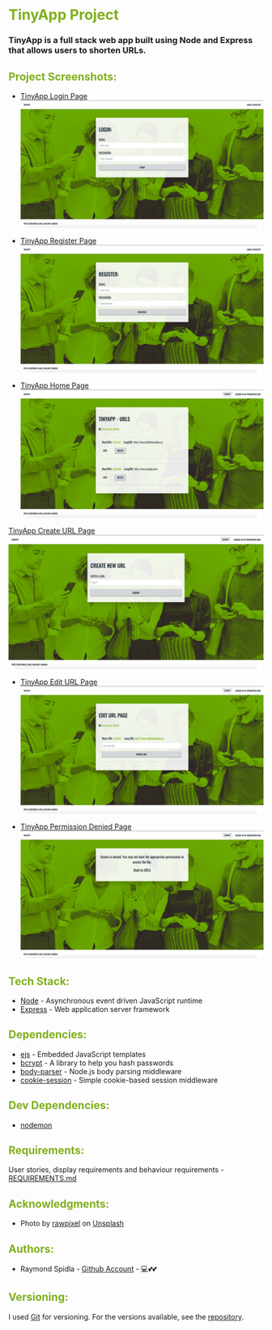 # <span style="color:#7FAF1B">TinyApp Project</span>

### TinyApp is a full stack web app built using Node and Express that allows users to shorten URLs.

## <span style="color:#7FAF1B">Project Screenshots:</span>


* [TinyApp Login Page](https://github.com/RSpidla/tinyApp_2019/blob/master/docs/TinyApp-Login_Page.jpg?raw=true)
![TinyApp Login Page](https://github.com/RSpidla/tinyApp_2019/blob/master/docs/TinyApp-Login_Page.jpg?raw=true)


* [TinyApp Register Page](https://github.com/RSpidla/tinyApp_2019/blob/master/docs/TinyApp-Register_Page.jpg?raw=true)
![TinyApp Register Page](https://github.com/RSpidla/tinyApp_2019/blob/master/docs/TinyApp-Register_Page.jpg?raw=true)


* [TinyApp Home Page](https://github.com/RSpidla/tinyApp_2019/blob/master/docs/TinyApp-Home_Page.jpg?raw=true)
![TinyApp Home Page](https://github.com/RSpidla/tinyApp_2019/blob/master/docs/TinyApp-Home_Page.jpg?raw=true)


[TinyApp Create URL Page](https://github.com/RSpidla/tinyApp_2019/blob/master/docs/TinyApp-Create_URL_Page.jpg?raw=true)
![TinyApp Create URL Page](https://github.com/RSpidla/tinyApp_2019/blob/master/docs/TinyApp-Create_URL_Page.jpg?raw=true)


* [TinyApp Edit URL Page](https://github.com/RSpidla/tinyApp_2019/blob/master/docs/TinyApp-Edit_URL_Page.jpg?raw=true)
![TinyApp Edit URL Page](https://github.com/RSpidla/tinyApp_2019/blob/master/docs/TinyApp-Edit_URL_Page.jpg?raw=true)


* [TinyApp Permission Denied Page](https://github.com/RSpidla/tinyApp_2019/blob/master/docs/TinyApp-Edit_URL-Error_Page.jpg?raw=true)
![TinyApp Permission Denied Page](https://github.com/RSpidla/tinyApp_2019/blob/master/docs/TinyApp-Edit_URL-Error_Page.jpg?raw=true)


## <span style="color:#7FAF1B">Tech Stack:</span>

* [Node](http://www.dropwizard.io/1.0.2/docs/) - Asynchronous event driven JavaScript runtime
* [Express](http://expressjs.com/) - Web application server framework

## <span style="color:#7FAF1B">Dependencies:</span>
* [ejs](https://github.com/mde/ejs) - Embedded JavaScript templates
* [bcrypt](https://github.com/kelektiv/node.bcrypt.js#read) - A library to help you hash passwords
* [body-parser](https://github.com/expressjs/body-parser#readme) - Node.js body parsing middleware
* [cookie-session](https://github.com/expressjs/cookie-session#readme) - Simple cookie-based session middleware


## <span style="color:#7FAF1B">Dev Dependencies:</span>
* [nodemon](https://nodemon.io/)

## <span style="color:#7FAF1B">Requirements:</span>

User stories, display requirements and behaviour requirements - [REQUIREMENTS.md](REQUIREMENTS.md)

## <span style="color:#7FAF1B">Acknowledgments:</span>

* Photo by [rawpixel](https://unsplash.com/@rawpixel/) on [Unsplash](https://unsplash.com)

## <span style="color:#7FAF1B">Authors:</span>

* Raymond Spidla - [Github Account](https://github.com/RSpidla) - :computer::two_hearts::two_hearts:

## <span style="color:#7FAF1B">Versioning:</span>

I used [Git](https://git-scm.com/) for versioning. For the versions available, see the [repository](https://github.com/RSpidla/tinyApp_version_2). 
